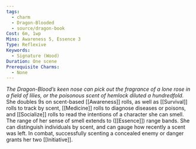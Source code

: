 ```yaml
---
tags:
  - charm
  - Dragon-Blooded
  - source/dragon-book
Cost: 6m, 1wp
Mins: Awareness 5, Essence 3
Type: Reflexive
Keywords:
  - Signature (Wood)
Duration: One scene
Prerequisite Charms:
  - None
---
```

*The Dragon-Blood’s keen nose can pick out the fragrance of a lone rose in a field of lilies, or the poisonous scent of hemlock diluted a hundredfold.*
She doubles 9s on scent-based [[Awareness]] rolls, as well as [[Survival]] rolls to track by scent, [[Medicine]] rolls to diagnose diseases or poisons, and [[Socialize]] rolls to read the intentions of a character she can smell. The range of her sense of smell extends to ([[Essence]]) range bands. She can distinguish individuals by scent, and can gauge how recently a scent was left. In combat, successfully scenting a concealed enemy or danger grants her two [[Initiative]].